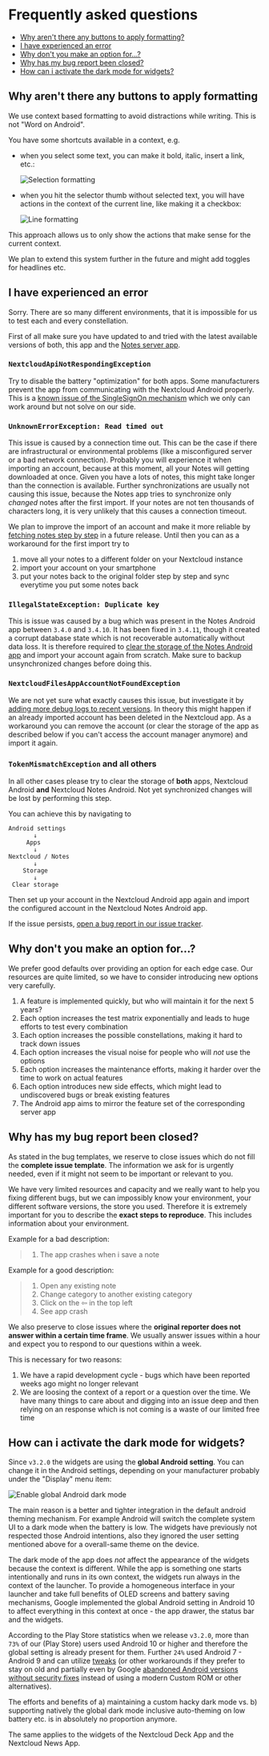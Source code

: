 # Frequently asked questions

- [Why aren't there any buttons to apply formatting?](https://github.com/stefan-niedermann/nextcloud-notes/blob/master/FAQ.md#why-arent-there-any-buttons-to-apply-formatting)
- [I have experienced an error](https://github.com/stefan-niedermann/nextcloud-notes/blob/master/FAQ.md#i-have-experienced-an-error)
- [Why don't you make an option for…?](https://github.com/stefan-niedermann/nextcloud-notes/blob/master/FAQ.md#why-dont-you-make-an-option-for)
- [Why has my bug report been closed?](https://github.com/stefan-niedermann/nextcloud-notes/blob/master/FAQ.md#why-has-my-bug-report-been-closed)
- [How can i activate the dark mode for widgets?](https://github.com/stefan-niedermann/nextcloud-notes/blob/master/FAQ.md#how-can-i-activate-the-dark-mode-for-widgets)

## Why aren't there any buttons to apply formatting

We use context based formatting to avoid distractions while writing. This is not "Word on Android".

You have some shortcuts available in a context, e.g.
- when you select some text, you can make it bold, italic, insert a link, etc.:

  ![Selection formatting](https://user-images.githubusercontent.com/4741199/102229887-89cc3e80-3eec-11eb-8398-10073bbb7359.png)
- when you hit the selector thumb without selected text, you will have actions in the context of the current line, like making it a checkbox:

  ![Line formatting](https://user-images.githubusercontent.com/4741199/102230123-c5ff9f00-3eec-11eb-990e-c4c25e016b5d.png)

This approach allows us to only show the actions that make sense for the current context.

We plan to extend this system further in the future and might add toggles for headlines etc.

## I have experienced an error

Sorry. There are so many different environments, that it is impossible for us to test each and every constellation.

First of all make sure you have updated to and tried with the latest available versions of both, this app and the [Notes server app](https://apps.nextcloud.com/apps/notes).

### `NextcloudApiNotRespondingException`

Try to disable the battery "optimization" for both apps. Some manufacturers prevent the app from communicating with the Nextcloud Android properly.
This is a [known issue of the SingleSignOn mechanism](https://github.com/nextcloud/Android-SingleSignOn#troubleshooting) which we only can work around but not solve on our side.

### `UnknownErrorException: Read timed out`

This issue is caused by a connection time out. This can be the case if there are infrastructural or environmental problems (like a misconfigured server or a bad network connection).
Probably you will experience it when importing an account, because at this moment, all your Notes will getting downloaded at once. Given you have a lots of notes, this might take longer than the connection is available.
Further synchronizations are usually not causing this issue, because the Notes app tries to synchronize only *changed* notes after the first import.
If your notes are not ten thousands of characters long, it is very unlikely that this causes a connection timeout.

We plan to improve the import of an account and make it more reliable by [fetching notes step by step](https://github.com/stefan-niedermann/nextcloud-notes/issues/761#issuecomment-836989421) in a future release.
Until then you can as a workaround for the first import try to
1. move all your notes to a different folder on your Nextcloud instance
2. import your account on your smartphone
3. put your notes back to the original folder step by step and sync everytime you put some notes back 

### `IllegalStateException: Duplicate key`

This is issue was caused by a bug which was present in the Notes Android app between `3.4.0` and `3.4.10`. It has been fixed in `3.4.11`, though it created a corrupt database state which is not recoverable automatically without data loss. It is therefore required to [clear the storage of the Notes Android app](#tokenmismatchexception-and-all-others) and import your account again from scratch. Make sure to backup unsynchronized changes before doing this.

### `NextcloudFilesAppAccountNotFoundException`

We are not yet sure what exactly causes this issue, but investigate it by [adding more debug logs to recent versions](https://github.com/stefan-niedermann/nextcloud-notes/issues/1256#issuecomment-859505153). In theory this might happen if an already imported account has been deleted in the Nextcloud app.
As a workaround you can remove the account (or clear the storage of the app as described below if you can't access the account manager anymore) and import it again.

### `TokenMismatchException` and all others

In all other cases please try to clear the storage of **both** apps, Nextcloud Android **and** Nextcloud Notes Android. Not yet synchronized changes will be lost by performing this step.

You can achieve this by navigating to

```
Android settings
       ↓
     Apps
       ↓
Nextcloud / Notes
       ↓
    Storage
       ↓
 Clear storage
```

Then set up your account in the Nextcloud Android app again and import the configured account in the Nextcloud Notes Android app.

If the issue persists, [open a bug report in our issue tracker](https://github.com/stefan-niedermann/nextcloud-notes/issues/new?assignees=&labels=bug&template=bug_report.md&title=).

## Why don't you make an option for…?

We prefer good defaults over providing an option for each edge case. Our resources are quite limited, so we have to consider introducing new options very carefully.

1. A feature is implemented quickly, but who will maintain it for the next 5 years?
2. Each option increases the test matrix exponentially and leads to huge efforts to test every combination
3. Each option increases the possible constellations, making it hard to track down issues
4. Each option increases the visual noise for people who will *not* use the options
5. Each option increases the maintenance efforts, making it harder over the time to work on actual features
6. Each option introduces new side effects, which might lead to undiscovered bugs or break existing features
7. The Android app aims to mirror the feature set of the corresponding server app

## Why has my bug report been closed?

As stated in the bug templates, we reserve to close issues which do not fill the **complete issue template**. The information we ask for is urgently needed, even if it might not seem to be important or relevant to you.

We have very limited resources and capacity and we really want to help you fixing different bugs, but we can impossibly know your environment, your different software versions, the store you used.
Therefore it is extremely important for you to describe the **exact steps to reproduce**. This includes information about your environment.

Example for a bad description:

> 1. The app crashes when i save a note

Example for a good description:

> 1. Open any existing note
> 2. Change category to another existing category
> 3. Click on the ⇦ in the top left
> 4. See app crash

We also preserve to close issues where the **original reporter does not answer within a certain time frame**. We usually answer issues within a hour and expect you to respond to our questions within a week.

This is necessary for two reasons:

1. We have a rapid development cycle - bugs which have been reported weeks ago might no longer relevant
2. We are loosing the context of a report or a question over the time. We have many things to care about and digging into an issue deep and then relying on an response which is not coming is a waste of our limited free time

## How can i activate the dark mode for widgets?

Since `v3.2.0` the widgets are using the **global Android setting**. You can change it in the Android settings, depending on your manufacturer probably under the "Display" menu item:

![Enable global Android dark mode](https://user-images.githubusercontent.com/4741199/111076875-8c8bff00-84ee-11eb-8052-b086c8e143b3.png)

The main reason is a better and tighter integration in the default android theming mechanism. For example Android will switch the complete system UI to a dark mode when the battery is low.
The widgets have previously not respected those Android intentions, also they ignored the user setting mentioned above for a overall-same theme on the device.

The dark mode of the app does *not* affect the appearance of the widgets because the context is different.
While the app is something one starts intentionally and runs in its own context, the widgets run always in the context of the launcher.
To provide a homogeneous interface in your launcher and take full benefits of OLED screens and battery saving mechanisms, Google implemented the global Android setting in Android 10 to affect everything in this context at once - the app drawer, the status bar and the widgets. 

According to the Play Store statistics when we release `v3.2.0`, more than `73%` of our (Play Store) users used Android 10 or higher and therefore the global setting is already present for them.
Further `24%` used Android 7 - Android 9 and can utilize [tweaks](https://www.androidauthority.com/night-mode-on-android-886864/) (or other workarounds if they prefer to stay on old and partially even by Google [abandoned Android versions without security fixes](https://endoflife.date/android) instead of using a modern Custom ROM or other alternatives).

The efforts and benefits of a) maintaining a custom hacky dark mode vs. b) supporting natively the global dark mode inclusive auto-theming on low battery etc. is in absolutely no proportion anymore.

The same applies to the widgets of the Nextcloud Deck App and the Nextcloud News App.
